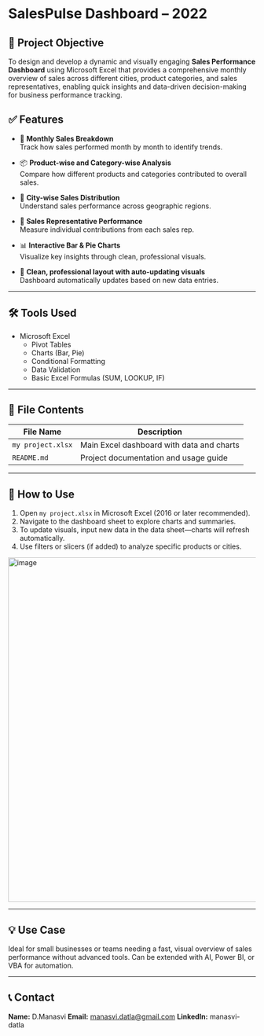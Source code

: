 #  SalesPulse Dashboard – 2022

## 🎯 Project Objective
To design and develop a dynamic and visually engaging **Sales Performance Dashboard** using Microsoft Excel that provides a comprehensive monthly overview of sales across different cities, product categories, and sales representatives, enabling quick insights and data-driven decision-making for business performance tracking.

## ✅ Features

- 📅 **Monthly Sales Breakdown**  
  Track how sales performed month by month to identify trends.
  
- 📦 **Product-wise and Category-wise Analysis**  
  Compare how different products and categories contributed to overall sales.

- 🌆 **City-wise Sales Distribution**  
  Understand sales performance across geographic regions.

- 👥 **Sales Representative Performance**  
  Measure individual contributions from each sales rep.

- 📊 **Interactive Bar & Pie Charts**  
  Visualize key insights through clean, professional visuals.

- 🧹 **Clean, professional layout with auto-updating visuals**  
  Dashboard automatically updates based on new data entries.

---


## 🛠️ Tools Used

- Microsoft Excel  
  - Pivot Tables  
  - Charts (Bar, Pie)  
  - Conditional Formatting  
  - Data Validation  
  - Basic Excel Formulas (SUM, LOOKUP, IF)

---

## 📂 File Contents

| File Name           | Description                               |
|---------------------|-------------------------------------------|
| `my project.xlsx`   | Main Excel dashboard with data and charts |
| `README.md`         | Project documentation and usage guide     |

---

## 🚀 How to Use

1. Open `my project.xlsx` in Microsoft Excel (2016 or later recommended).
2. Navigate to the dashboard sheet to explore charts and summaries.
3. To update visuals, input new data in the data sheet—charts will refresh automatically.
4. Use filters or slicers (if added) to analyze specific products or cities.
<img width="1860" height="701" alt="image" src="https://github.com/user-attachments/assets/ea37d1ae-6141-4f6d-a7fd-9ccb21d57d2b" />

---

## 💡 Use Case

Ideal for small businesses or teams needing a fast, visual overview of sales performance without advanced tools. Can be extended with AI, Power BI, or VBA for automation.

---

## 📞 Contact

**Name:** D.Manasvi
**Email:** manasvi.datla@gmail.com 
**LinkedIn:** manasvi-datla
